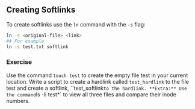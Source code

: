 ## Creating Softlinks
To create softlinks use the `ln` command with the `-s` flag:

~~~~bash
ln -s <original-file> <link>
## For example
ln -s test.txt softlink
~~~~

### Exercise
Use the command `touch test` to create the empty file test in your current location. 
Write a script to create a hardlink called `test_hardlink` to the file test and create a softlink, ``test_softlink` to the hardlink.
**Extra:** Use the command `ls -li test*` to view all three files and compare their inode numbers. 
